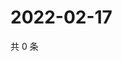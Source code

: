 # 2022-02-17

共 0 条

<!-- BEGIN WEIBO -->
<!-- 最后更新时间 Thu Feb 17 2022 23:12:38 GMT+0800 (China Standard Time) -->

<!-- END WEIBO -->
